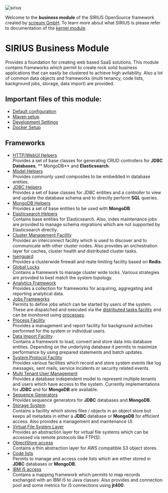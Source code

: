 ![sirius](https://raw.githubusercontent.com/scireum/sirius-kernel/master/docs/sirius.jpg)

Welcome to the **business module** of the SIRIUS OpenSource framework created by [scireum GmbH](https://www.scireum.de). 
To learn more about what SIRIUS is please refer to documentation of the [kernel module](https://github.com/scireum/sirius-kernel).

# SIRIUS Business Module

Provides a foundation for creating web based SaaS solutions. This module contains frameworks which permit to create
rock solid business applications that can easily be clustered to achieve high avilability. Also a lot of common
data objects and frameworks (multi tenancy, code lists, background jobs, storage, data import) are provided.

## Important files of this module: 

* [Default configuration](src/main/resources/component-biz.conf)
* [Maven setup](pom.xml)
* [Development Settings](develop.conf)
* [Docker Setup](docker-compose.yml)

## Frameworks

* [HTTP/WebUI Helpers](src/main/java/sirius/biz/web)\
Provides a set of base classes for generating CRUD controllers for **JDBC Databases**, ** MongoDB** and **Elasticsearch**.
* [Model Helpers](src/main/java/sirius/biz/model)\
Provides commonly used composites to be embedded in database entities.
* [JDBC Helpers](src/main/java/sirius/biz/jdbc)\
Provides a set of base classes for JDBC entities and a controller to view and update the database schema and to 
directly perform **SQL** queries.
* [MongoDB Helpers](src/main/java/sirius/biz/mongo)\
Provides a set of base entities to be used with **MongoDB**.
* [Elasticsearch Helpers](src/main/java/sirius/biz/elastic)\
Contains base entities for Elasticsearch. Also, index maintenance jobs are provided to manage schema migrations which 
are not supported by Elasticsearch directly.
* [Cluster Management Facility](src/main/java/sirius/biz/cluster)\
Provides an interconnect facility which is used to discover and to communicate with other cluster nodes.
Also provides an orchestration layer for caches, cluster health and distributed cluster tasks.
* [Isenguard](src/main/java/sirius/biz/isenguard)\
Provides a clusterwide firewall and reate limiting facility based on **Redis**.
* [Global Locks](src/main/java/sirius/biz/locks)\
Contains a framework to manage cluster wide locks. Various strategies are provided to best match
the system topology.
* [Analytics Framework](src/main/java/sirius/biz/analytics)\
Provides a collection for frameworks for acquiring, aggregating and reporting 
analytical data.
* [Jobs Frameworks](src/main/java/sirius/biz/jobs)\
Permits to define jobs which can be started by users of the system. These are dispatched and executed via
the [distributed tasks facility](src/main/java/sirius/biz/cluster/work) and can be monitored using
[processes](src/main/java/sirius/biz/process).
* [Process Facility](src/main/java/sirius/biz/process)\
Provides a management and report facility for background activities performed for the system or individual users.
* [Data Import Facility](src/main/java/sirius/biz/importer)\
Contains a framework to load, convert and store data into database entities. Depending on the underlying database it
permits to maximize performance by using prepared statements and batch updates.
* [System Protocol Facility](src/main/java/sirius/biz/protocol)\
Provides various facilities which record and store system events like log messages, sent mails, service incidents or 
security related events. 
* [Multi Tenant User Management](src/main/java/sirius/biz/tenants)\
Provides a database independent model to represent multiple tenants and users which have access to the system.
Currently implementations for **JDBC** and for **MongoDB** are available.
* [Sequence Generators](src/main/java/sirius/biz/sequences)\
Provides sequence generators for **JDBC** databases and **MongoDB**.
* [Storage System](src/main/java/sirius/biz/storage)\
Contains a facility which stores files / objects in an object store but keeps all metadata in
either a **JDBC** database or **MongoDB** for efficient access. Also provides a management and maintenance UI.
* [Virtual File System Layer](src/main/java/sirius/biz/vfs)\
Provides an abstraction layer for virtual file systems which can be accessed via remote protocols like FTP(S).
* [ObjectStore access](src/main/java/sirius/biz/s3)\
Contains a thin abstraction layer for AWS compatible S3 object stores.
* [Code lists](src/main/java/sirius/biz/codelists)\
Permits to manage and access code lists which are either stored in **JDBC** databases or **MongoDB**.
* [IBM i5 access](src/main/java/sirius/biz/i5)\
Contains a mapping framework which permits to map records exchanged with an IBM i5 to Java classes. Also provides
and connection pool and some metrics for i5 connections using **jt400**.
